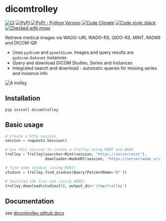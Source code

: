 # dicomtrolley

[![CI](https://github.com/sjoerdk/dicomtrolley/actions/workflows/build.yml/badge.svg?branch=master)](https://github.com/sjoerdk/dicomtrolley/actions/workflows/build.yml?query=branch%3Amaster)
[![PyPI](https://img.shields.io/pypi/v/dicomtrolley)](https://pypi.org/project/dicomtrolley/)
[![PyPI - Python Version](https://img.shields.io/pypi/pyversions/dicomtrolley)](https://pypi.org/project/dicomtrolley/)
[![Code Climate](https://codeclimate.com/github/sjoerdk/dicomtrolley/badges/gpa.svg)](https://codeclimate.com/github/sjoerdk/dicomtrolley)
[![Code style: black](https://img.shields.io/badge/code%20style-black-000000.svg)](https://github.com/psf/black)
[![Checked with mypy](http://www.mypy-lang.org/static/mypy_badge.svg)](http://mypy-lang.org/)

Retrieve medical images via WADO-URI, WADO-RS, QIDO-RS, MINT, RAD69 and DICOM-QR

* Uses `pydicom` and `pynetdicom`. Images and query results are `pydicom.Dataset` instances
* Query and download DICOM Studies, Series and Instances
* Integrated search and download - automatic queries for missing series and instance info

![A trolley](resources/trolley.png)

## Installation
```
pip install dicomtrolley
```

## Basic usage
```python
# Create a http session
session = requests.Session()

# Use this session to create a trolley using MINT and WADO
trolley = Trolley(searcher=Mint(session, "https://server/mint"),
                  downloader=WadoURI(session, "https://server/wado_uri"))

# find some studies (using MINT)
studies = trolley.find_studies(Query(PatientName='B*'))

# download the fist one (using WADO)
trolley.download(studies[0], output_dir='/tmp/trolley')
```

## Documentation
see [dicomtrolley github docs](https://github.com/sjoerdk/dicomtrolley/tree/master/docs)
